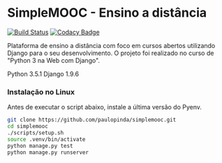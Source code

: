 # SimpleMOOC - Ensino a distância
[![Build Status](https://travis-ci.org/paulopinda/simplemooc.svg?branch=master)](https://travis-ci.org/paulopinda/simplemooc)
[![Codacy Badge](https://api.codacy.com/project/badge/Grade/19176ed01baa477b9221033f85eadfa6)](https://www.codacy.com/app/paulo-pinda/simplemooc?utm_source=github.com&amp;utm_medium=referral&amp;utm_content=paulopinda/simplemooc&amp;utm_campaign=Badge_Grade)

Plataforma de ensino a distância com foco em cursos abertos utilizando Django para o seu 
desenvolvimento. O projeto foi realizado no curso de "Python 3 na Web com Django".

Python 3.5.1
Django 1.9.6

### Instalação no Linux
Antes de executar o script abaixo, instale a última versão do Pyenv.

```bash
git clone https://github.com/paulopinda/simplemooc.git
cd simplemooc 
./scripts/setup.sh 
source .venv/bin/activate
python manage.py test 
python manage.py runserver
```